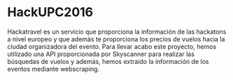 # HackUPC2016
Hackatravel es un servicio que proporciona la información de las hackatons a nivel europeo y que además te proporciona los precios de vuelos hacia la ciudad organizadora del evento.
Para llevar acabo este proyecto, hemos utilizado una API proporcionada por Skyscanner para realizar las búsquedas de vuelos y además, hemos extraido la información de los eventos mediante webscraping.

